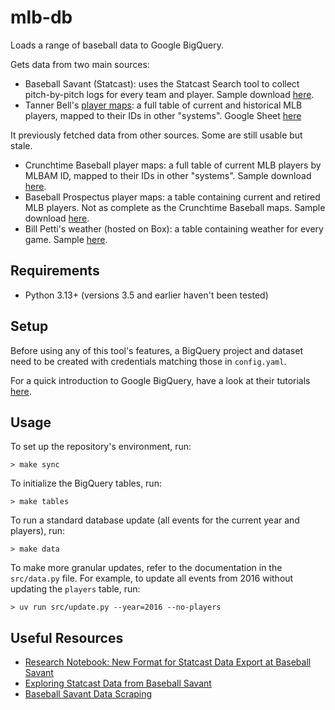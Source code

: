mlb-db
==========

Loads a range of baseball data to Google BigQuery.

Gets data from two main sources:

  - Baseball Savant (Statcast): uses the Statcast Search tool to collect pitch-by-pitch logs for every team and player. Sample download [here](https://baseballsavant.mlb.com/statcast_search/csv?all=true&hfPT=&hfAB=&hfBBT=&hfPR=&hfZ=&stadium=&hfBBL=&hfNewZones=&hfGT=&hfC=&hfSea=2018%7C&hfSit=&player_type=pitcher&hfOuts=&opponent=&pitcher_throws=&batter_stands=&hfSA=&game_date_gt=&game_date_lt=&team=NYY&position=&hfRO=&home_road=&hfFlag=&metric_1=&hfInn=&min_pitches=0&min_results=0&group_by=name-event&sort_col=pitches&player_event_sort=api_p_release_speed&sort_order=desc&min_abs=0&type=details&).
  - Tanner Bell's [player maps](https://www.smartfantasybaseball.com/2020/12/everything-you-need-to-know-about-the-player-id-map/): a full table of current and historical MLB players, mapped to their IDs in other "systems". Google Sheet [here](https://docs.google.com/spreadsheets/d/1JgczhD5VDQ1EiXqVG-blttZcVwbZd5_Ne_mefUGwJnk/pubhtml?gid=0&single=true)

It previously fetched data from other sources. Some are still usable but stale.

  - Crunchtime Baseball player maps: a full table of current MLB players by MLBAM ID, mapped to their IDs in other "systems". Sample download [here](http://crunchtimebaseball.com/master.csv).
  - Baseball Prospectus player maps: a table containing current and retired MLB players. Not as complete as the Crunchtime Baseball maps. Sample download [here](http://www.baseballprospectus.com/sortable/playerids/playerid_list.csv).
  - Bill Petti's weather (hosted on Box): a table containing weather for every game. Sample [here](https://app.box.com/v/gamedayboxscoredata).

Requirements
----------

  - Python 3.13+ (versions 3.5 and earlier haven't been tested)

Setup
----------

Before using any of this tool's features, a BigQuery project and dataset need to be created with credentials matching those in `config.yaml`.

For a quick introduction to Google BigQuery, have a look at their tutorials [here](https://cloud.google.com/bigquery/docs/tutorials).

Usage
----------

To set up the repository's environment, run:

```
> make sync
```

To initialize the BigQuery tables, run:

```
> make tables
```

To run a standard database update (all events for the current year and players), run:

```
> make data
```

To make more granular updates, refer to the documentation in the `src/data.py` file. For example, to update all events from 2016 without updating the `players` table, run:

```
> uv run src/update.py --year=2016 --no-players
```

Useful Resources
----------

  - [Research Notebook: New Format for Statcast Data Export at Baseball Savant](https://www.fangraphs.com/tht/research-notebook-new-format-for-statcast-data-export-at-baseball-savant/)
  - [Exploring Statcast Data from Baseball Savant](https://baseballwithr.wordpress.com/2016/08/15/exploring-statcast-data-from-baseball-savant/)
  - [Baseball Savant Data Scraping](https://github.com/alanrkessler/savantscraper/blob/master/scraper.ipynb)
